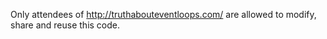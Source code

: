 Only attendees of http://truthabouteventloops.com/ are allowed to modify, share and reuse this code.